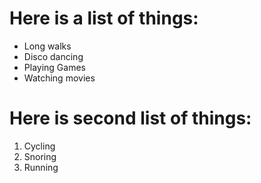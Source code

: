# Here is a list of things:
- Long walks
- Disco dancing
- Playing Games
- Watching movies

# Here is second list of things:
1. Cycling
2. Snoring
3. Running
